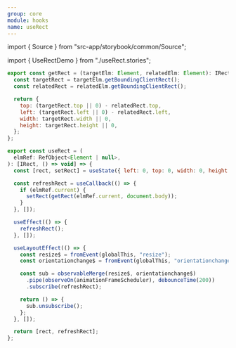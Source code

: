 ```yaml
---
group: core
module: hooks
name: useRect
---
```


import { Source } from "src-app/storybook/common/Source";

import { UseRectDemo } from "./useRect.stories";

<UseRectDemo />

```js
export const getRect = (targetElm: Element, relatedElm: Element): IRect => {
  const targetRect = targetElm.getBoundingClientRect();
  const relatedRect = relatedElm.getBoundingClientRect();

  return {
    top: (targetRect.top || 0) - relatedRect.top,
    left: (targetRect.left || 0) - relatedRect.left,
    width: targetRect.width || 0,
    height: targetRect.height || 0,
  };
};

export const useRect = (
  elmRef: RefObject<Element | null>,
): [IRect, () => void] => {
  const [rect, setRect] = useState({ left: 0, top: 0, width: 0, height: 0 });

  const refreshRect = useCallback(() => {
    if (elmRef.current) {
      setRect(getRect(elmRef.current, document.body));
    }
  }, []);

  useEffect(() => {
    refreshRect();
  }, []);

  useLayoutEffect(() => {
    const resize$ = fromEvent(globalThis, "resize");
    const orientationchange$ = fromEvent(globalThis, "orientationchange");

    const sub = observableMerge(resize$, orientationchange$)
      .pipe(observeOn(animationFrameScheduler), debounceTime(200))
      .subscribe(refreshRect);

    return () => {
      sub.unsubscribe();
    };
  }, []);

  return [rect, refreshRect];
};
```

<Source path="https://developer.mozilla.org/zh-CN/docs/Web/API/Element/getBoundingClientRect" />
